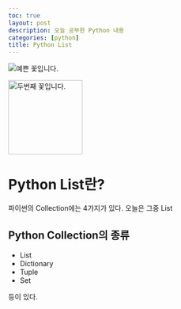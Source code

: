 ```yaml
---
toc: true
layout: post
description: 오늘 공부한 Python 내용
categories: [python]
title: Python List
---
```


![]({{site.baseurl}}/images/flower.jpg "예쁜 꽃입니다.")

<img src="{{site.baseurl}}/images/flower.jpg" alt="두번째 꽃입니다." width="150px">

# Python List란?

파이썬의 Collection에는 4가지가 있다. 오늘은 그중 List

## Python Collection의 종류

* List
* Dictionary
* Tuple
* Set 

등이 있다.



